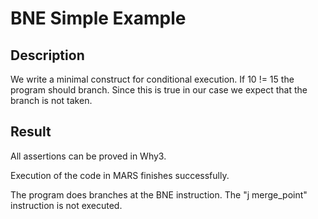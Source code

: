 # BNE Simple Example

## Description

We write a minimal construct for conditional execution. If 10 != 15 the 
program should branch. Since this is true in our case we expect that the
 branch is not taken.

## Result

All assertions can be proved in Why3.

Execution of the code in MARS finishes successfully. 

The program does branches at the BNE instruction. The "j merge_point"
instruction is not executed.









